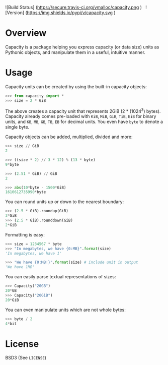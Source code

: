 ![Build Status] (https://secure.travis-ci.org/vmalloc/capacity.png ) &nbsp; ![Version] (https://img.shields.io/pypi/v/capacity.svg )

# Overview

Capacity is a package helping you express capacity (or data size) units as Pythonic objects, and manipulate them in a useful, intuitive manner.

# Usage

Capacity units can be created by using the built-in capacity objects:

```python
>>> from capacity import *
>>> size = 2 * GiB

```

The above creates a capacity unit that represents 2GiB (2 * (1024<sup>3</sup>) bytes). Capacity already comes pre-loaded with `KiB`, `MiB`, `GiB`, `TiB`, `EiB` for binary units, and `KB`, `MB`, `GB`, `TB`, `EB` for decimal units. You even have `byte` to denote a single byte.

Capacity objects can be added, multiplied, divided and more:

```python
>>> size // GiB
2

>>> ((size * 2) // 3 * 12) % (13 * byte)
9*byte

>>> (2.51 * GiB) // GiB
2

>>> abs(10*byte - 1500*GiB)
1610612735990*byte

```

You can round units up or down to the nearest boundary:

```python
>>> (2.5 * GiB).roundup(GiB)
3*GiB
>>> (2.5 * GiB).rounddown(GiB)
2*GiB

```

Formatting is easy:

```python
>>> size = 1234567 * byte
>>> "In megabytes, we have {0:MB}".format(size)
'In megabytes, we have 1'

>>> "We have {0:MB!}".format(size) # include unit in output
'We have 1MB'

```

You can easily parse textual representations of sizes:

```python
>>> Capacity("20GB")
20*GB
>>> Capacity("20GiB")
20*GiB

```

You can even manipulate units which are not whole bytes:

```python
>>> byte / 2
4*bit

```

# License

BSD3 (See `LICENSE`)

